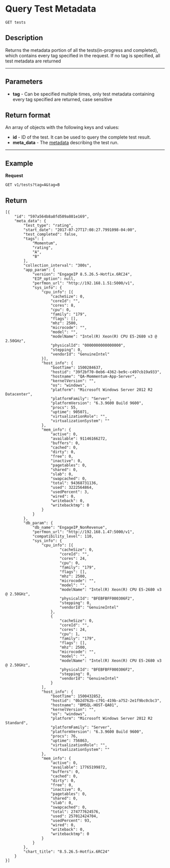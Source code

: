 # Query Test Metadata

	GET tests

## Description
Returns the metadata portion of all the tests(in-progress and completed), which contains every tag specified in the request. If no tag is specified, all test metadata are returned  

***
## Parameters
- **tag** - Can be specified multiple times, only test metadata containing every tag specified are returned, case sensitive

## Return format
An array of objects with the following keys and values:

- **id** - ID of the test. It can be used to query the complete test result.
- **meta_data** - The [metadata]() describing the test run.  

***

## Example

**Request**

	GET v1/tests?tag=A&tag=B

## Return

	[{
		"id": "597a564b8a8fd509a801e169",
		"meta_data": {
			"test_type": "rating",
			"start_date": "2017-07-27T17:08:27.7991098-04:00",
			"test_completed": false,
			"tags": [
				"Momentum",
				"rating",
				"A",
				"B"
			],
			"collection_interval": "300s",
			"app_param": {
				"version": "EngageIP 8.5.26.5-Hotfix.6RC24",
				"EIP_option": null,
				"perfmon_url": "http://192.168.1.51:5000/v1",
				"sys_info": {
					"cpu_info": [{
						"cacheSize": 0,
						"coreId": "",
						"cores": 8,
						"cpu": 0,
						"family": "179",
						"flags": [],
						"mhz": 2500,
						"microcode": "",
						"model": "",
						"modelName": "Intel(R) Xeon(R) CPU E5-2680 v3 @ 2.50GHz",
						"physicalId": "0000000000000000",
						"stepping": 0,
						"vendorId": "GenuineIntel"
					}],
					"host_info": {
						"bootTime": 1500284637,
						"hostid": "39f2bf70-0eb6-4362-be9c-c497cb19a933",
						"hostname": "QA-Mommentum-App-Server",
						"kernelVersion": "",
						"os": "windows",
						"platform": "Microsoft Windows Server 2012 R2 Datacenter",
						"platformFamily": "Server",
						"platformVersion": "6.3.9600 Build 9600",
						"procs": 55,
						"uptime": 905071,
						"virtualizationRole": "",
						"virtualizationSystem": ""
					},
					"mem_info": {
						"active": 0,
						"available": 91146166272,
						"buffers": 0,
						"cached": 0,
						"dirty": 0,
						"free": 0,
						"inactive": 0,
						"pagetables": 0,
						"shared": 0,
						"slab": 0,
						"swapcached": 0,
						"total": 94368731136,
						"used": 3222564864,
						"usedPercent": 3,
						"wired": 0,
						"writeback": 0,
						"writebacktmp": 0
					}
				}
			},
			"db_param": {
				"db_name": "EngageIP_NonRevenue",
				"perfmon_url": "http://192.168.1.47:5000/v1",
				"compatibility_level": 110,
				"sys_info": {
					"cpu_info": [{
							"cacheSize": 0,
							"coreId": "",
							"cores": 24,
							"cpu": 0,
							"family": "179",
							"flags": [],
							"mhz": 2500,
							"microcode": "",
							"model": "",
							"modelName": "Intel(R) Xeon(R) CPU E5-2680 v3 @ 2.50GHz",
							"physicalId": "BFEBFBFF000306F2",
							"stepping": 0,
							"vendorId": "GenuineIntel"
						},
						{
							"cacheSize": 0,
							"coreId": "",
							"cores": 24,
							"cpu": 1,
							"family": "179",
							"flags": [],
							"mhz": 2500,
							"microcode": "",
							"model": "",
							"modelName": "Intel(R) Xeon(R) CPU E5-2680 v3 @ 2.50GHz",
							"physicalId": "BFEBFBFF000306F2",
							"stepping": 0,
							"vendorId": "GenuineIntel"
						}
					],
					"host_info": {
						"bootTime": 1500432852,
						"hostid": "0b2d762b-c791-419b-a752-2e1f9bc0cbc3",
						"hostname": "BMSQL-HOST-QA01",
						"kernelVersion": "",
						"os": "windows",
						"platform": "Microsoft Windows Server 2012 R2 Standard",
						"platformFamily": "Server",
						"platformVersion": "6.3.9600 Build 9600",
						"procs": 76,
						"uptime": 756863,
						"virtualizationRole": "",
						"virtualizationSystem": ""
					},
					"mem_info": {
						"active": 0,
						"available": 17765199872,
						"buffers": 0,
						"cached": 0,
						"dirty": 0,
						"free": 0,
						"inactive": 0,
						"pagetables": 0,
						"shared": 0,
						"slab": 0,
						"swapcached": 0,
						"total": 274777624576,
						"used": 257012424704,
						"usedPercent": 93,
						"wired": 0,
						"writeback": 0,
						"writebacktmp": 0
					}
				}
			},
			"chart_title": "8.5.26.5-Hotfix.6RC24"
		}
	}]



